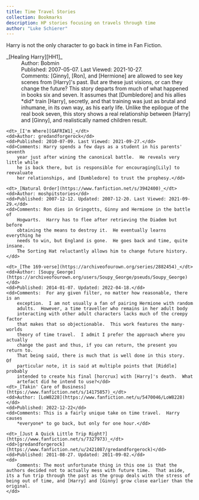 ```yaml
---
title: Time Travel Stories
collection: Bookmarks
description: HP stories focusing on travels through time
author: "Luke Schierer"
---
```


Harry is not the only character to go back in time in Fan Fiction.

<dl>
    <dt>_[Healing Harry][HH1]_</dt>
    <dd>Author: Bobmin</dd>
    <dd>Published: 2007-05-07. Last Viewed: 2021-10-27.</dd>
    <dd>Comments: [Ginny], [Ron], and [Hermione] are allowed to see key
        scenes from [Harry]'s past. But are these just visions, or can they
        change the future?  This story departs from much of what happened in
        books six and seven. It assumes that [Dumbledore] and his allies
        *did* train [Harry], secretly, and that training was just as brutal
        and inhumane, in its own way, as his early life. Unlike the epilogue
        of the real book seven, this story shows a real relationship between
        [Harry] and [Ginny], and realistically named children result.</dd>

    <dt>_[I'm Where][GAFRIW1]_</dt>
    <dd>Author: gredandforgerock</dd>
    <dd>Published: 2010-07-09. Last Viewed: 2021-09-27.</dd>
    <dd>Comments: Harry spends a few days as a student in his parents' seventh
        year just after wining the canonical battle.  He reveals very little while
        he is back there, but is responsible for encouraging[Lily] to reevaluate
        her relationships, and [Dumbledore] to trust the prophesy.</dd>

    <dt>_[Natural Order](https://www.fanfiction.net/s/3942400)_</dt>
    <dd>Author: moshpitstories</dd>
    <dd>Published: 2007-12-12. Updated: 2007-12-20. Last Viewed: 2021-09-29.</dd>
    <dd>Comments: Ron dies in Gringotts, Ginny and Hermione in the battle of
        Hogwarts.  Harry has to flee after retrieving the Diadem but before
        obtaining the means to destroy it.  He eventually learns everything he
        needs to win, but England is gone.  He goes back and time, quite insane.
        The Sorting Hat reluctantly allows him to change future history.</dd>

    <dt>_[The 169-verse](https://archiveofourown.org/series/2882454)_</dt>
    <dd>Author: [Soupy_George](https://archiveofourown.org/users/Soupy_George/pseuds/Soupy_George)</dd>
    <dd>Published: 2014-01-07. Updated: 2022-04-18.</dd>
    <dd>Comments:  For any given filter, no matter how reasonable, there is an
        exception.  I am not usually a fan of pairing Hermione with random
        adults.  However, a time traveller who remains in her adult body
        interacting with other adult characters lacks much of the creepy factor
        that makes that so objectionable.  This work features the many-worlds
        theory of time travel.  I admit I prefer the approach where you actually
        change the past and thus, if you can return, the present you return to.
        That being said, there is much that is well done in this story.  Of
        particular note, it is said at multiple points that [Riddle] probably
        intended to create his final [horcrux] with [Harry]'s death.  What
        artefact did he intend to use?</dd>
    <dt>_[Takin' Care of Business](https://www.fanfiction.net/s/14175857)_</dt>
    <dd>Author: [LoW8228](https://www.fanfiction.net/u/5470046/LoW8228)</dd>
    <dd>Published: 2022-12-22</dd>
    <dd>Comments: This is a fairly unique take on time travel.  Harry causes
        *everyone* to go back, but only for one hour.</dd>

    <dt>_[Just A Quick Little Trip Right?](https://www.fanfiction.net/s/7327973)_</dt>
    <dd>[gredandforgerock](https://www.fanfiction.net/u/2421087/gredandforgerock)</dd>
    <dd>Published: 2011-08-27. Updated: 2011-09-02.</dd>
    <dd>
        Comments: The most unfortunate thing in this one is that the authors decided not to actually mess with future time.  That aside, its a fun trip through the past as the group deals with the stress of being out of time, and [Harry] and [Ginny] grow close earlier than the original.
    </dd>

</dl>

[Dumbledore]: </Harrypedia/people/Dumbledore/Albus_Percival_Wulfric_Brian/>

[horcrux]: </Harrypedia/magic/dark/horcruxes>

[HH1]: <https://bobmin.fanficauthors.net/Healing_Harry>

[GAFRIW1]: <https://www.fanfiction.net/s/6126906>

[Lily]: </Harrypedia/people/Evans/Lily_J./>

[Ginny]: </Harrypedia/people/Weasley/Ginevra_Molly/>

[Ron]: </Harrypedia/people/Weasley/Ronald_Bilius/>

[Hermione]: </Harrypedia/people/Granger/Hermione_Jean/>

[Harry]: </Harrypedia/people/Potter/Harry_James/>

[Riddle]: </Harrypedia/people/Riddle/Tom_Marvolo/>
